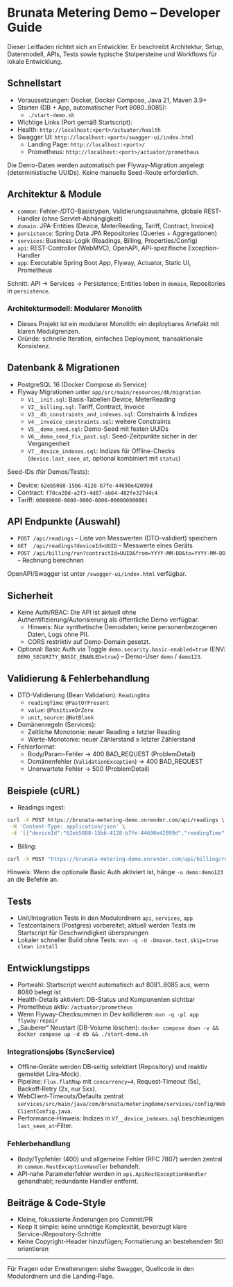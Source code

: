 # Brunata Metering Demo – Developer Guide

Dieser Leitfaden richtet sich an Entwickler. Er beschreibt Architektur, Setup, Datenmodell, APIs, Tests sowie typische Stolpersteine und Workflows für lokale Entwicklung.

## Schnellstart

- Voraussetzungen: Docker, Docker Compose, Java 21, Maven 3.9+
- Starten (DB + App, automatischer Port 8080..8085):
  - `./start-demo.sh`
- Wichtige Links (Port gemäß Startscript):
- Health: `http://localhost:<port>/actuator/health`
- Swagger UI: `http://localhost:<port>/swagger-ui/index.html`
  - Landing Page: `http://localhost:<port>/`
  - Prometheus: `http://localhost:<port>/actuator/prometheus`

Die Demo-Daten werden automatisch per Flyway-Migration angelegt (deterministische UUIDs). Keine manuelle Seed-Route erforderlich.

## Architektur & Module

- `common`: Fehler-/DTO-Basistypen, Validierungsausnahme, globale REST-Handler (ohne Servlet-Abhängigkeit)
- `domain`: JPA-Entities (Device, MeterReading, Tariff, Contract, Invoice)
- `persistence`: Spring Data JPA Repositories (Queries + Aggregationen)
- `services`: Business-Logik (Readings, Billing, Properties/Config)
- `api`: REST-Controller (WebMVC), OpenAPI, API-spezifische Exception-Handler
- `app`: Executable Spring Boot App, Flyway, Actuator, Static UI, Prometheus

Schnitt: API → Services → Persistence; Entities leben in `domain`, Repositories in `persistence`.

### Architekturmodell: Modularer Monolith
- Dieses Projekt ist ein modularer Monolith: ein deploybares Artefakt mit klaren Modulgrenzen.
- Gründe: schnelle Iteration, einfaches Deployment, transaktionale Konsistenz.

## Datenbank & Migrationen

- PostgreSQL 16 (Docker Compose `db` Service)
- Flyway Migrationen unter `app/src/main/resources/db/migration`
  - `V1__init.sql`: Basis-Tabellen Device, MeterReading
  - `V2__billing.sql`: Tariff, Contract, Invoice
  - `V3__db_constraints_and_indexes.sql`: Constraints & Indizes
  - `V4__invoice_constraints.sql`: weitere Constraints
  - `V5__demo_seed.sql`: Demo-Seed mit festen UUIDs
  - `V6__demo_seed_fix_past.sql`: Seed-Zeitpunkte sicher in der Vergangenheit
  - `V7__device_indexes.sql`: Indizes für Offline-Checks (`device.last_seen_at`, optional kombiniert mit `status`)

Seed-IDs (für Demos/Tests):
- Device: `62eb5088-15b6-4128-b7fe-44690e42099d`
- Contract: `f70ca20d-a2f3-4d87-ab64-482fe327d4c4`
- Tariff: `00000000-0000-0000-0000-000000000001`

## API Endpunkte (Auswahl)

- `POST /api/readings` – Liste von Messwerten (DTO-validiert) speichern
- `GET  /api/readings?deviceId=UUID` – Messwerte eines Geräts
- `POST /api/billing/run?contractId=UUID&from=YYYY-MM-DD&to=YYYY-MM-DD` – Rechnung berechnen

OpenAPI/Swagger ist unter `/swagger-ui/index.html` verfügbar.

## Sicherheit

- Keine Auth/RBAC: Die API ist aktuell ohne Authentifizierung/Autorisierung als öffentliche Demo verfügbar.
  - Hinweis: Nur synthetische Demodaten; keine personenbezogenen Daten, Logs ohne PII.
  - CORS restriktiv auf Demo-Domain gesetzt.
- Optional: Basic Auth via Toggle `demo.security.basic-enabled=true` (ENV: `DEMO_SECURITY_BASIC_ENABLED=true`) – Demo-User `demo` / `demo123`.

## Validierung & Fehlerbehandlung

- DTO-Validierung (Bean Validation): `ReadingDto`
  - `readingTime`: `@PastOrPresent`
  - `value`: `@PositiveOrZero`
  - `unit`, `source`: `@NotBlank`
- Domänenregeln (Services):
  - Zeitliche Monotonie: neuer Reading ≥ letzter Reading
  - Werte-Monotonie: neuer Zählerstand ≥ letzter Zählerstand
- Fehlerformat:
  - Body/Param-Fehler → 400 BAD_REQUEST (ProblemDetail)
  - Domänenfehler (`ValidationException`) → 400 BAD_REQUEST
  - Unerwartete Fehler → 500 (ProblemDetail)

## Beispiele (cURL)

- Readings ingest:

```bash
curl -X POST https://brunata-metering-demo.onrender.com/api/readings \
 -H 'Content-Type: application/json' \
 -d '[{"deviceId":"62eb5088-15b6-4128-b7fe-44690e42099d","readingTime":"<ISO_PAST>","value":170.0,"unit":"kWh","source":"LoRa"}]'
```

- Billing:

```bash
curl -X POST "https://brunata-metering-demo.onrender.com/api/billing/run?contractId=f70ca20d-a2f3-4d87-ab64-482fe327d4c4&from=2025-09-01&to=2025-09-30"
```

Hinweis: Wenn die optionale Basic Auth aktiviert ist, hänge `-u demo:demo123` an die Befehle an.

## Tests

- Unit/Integration Tests in den Modulordnern `api`, `services`, `app`
- Testcontainers (Postgres) vorbereitet; aktuell werden Tests im Startscript für Geschwindigkeit übersprungen
- Lokaler schneller Build ohne Tests: `mvn -q -U -Dmaven.test.skip=true clean install`

## Entwicklungstipps

- Portwahl: Startscript weicht automatisch auf 8081..8085 aus, wenn 8080 belegt ist
- Health-Details aktiviert: DB-Status und Komponenten sichtbar
- Prometheus aktiv: `/actuator/prometheus`
- Wenn Flyway-Checksummen in Dev kollidieren: `mvn -q -pl app flyway:repair`
- „Sauberer“ Neustart (DB-Volume löschen): `docker compose down -v && docker compose up -d db && ./start-demo.sh`

### Integrationsjobs (SyncService)
- Offline‑Geräte werden DB‑seitig selektiert (Repository) und reaktiv gemeldet (Jira‑Mock).
- Pipeline: `Flux.flatMap` mit `concurrency=4`, Request‑Timeout (5s), Backoff‑Retry (2x, nur 5xx).
- WebClient‑Timeouts/Defaults zentral: `services/src/main/java/com/brunata/meteringdemo/services/config/WebClientConfig.java`.
- Performance‑Hinweis: Indizes in `V7__device_indexes.sql` beschleunigen `last_seen_at`‑Filter.

### Fehlerbehandlung
- Body/Typfehler (400) und allgemeine Fehler (RFC 7807) werden zentral in `common.RestExceptionHandler` behandelt.
- API‑nahe Parameterfehler werden in `api.ApiRestExceptionHandler` gehandhabt; redundante Handler entfernt.

## Beiträge & Code-Style

- Kleine, fokussierte Änderungen pro Commit/PR
- Keep it simple: keine unnötige Komplexität, bevorzugt klare Service-/Repository-Schnitte
- Keine Copyright-Header hinzufügen; Formatierung an bestehendem Stil orientieren

---
Für Fragen oder Erweiterungen: siehe Swagger, Quellcode in den Modulordnern und die Landing‑Page.
